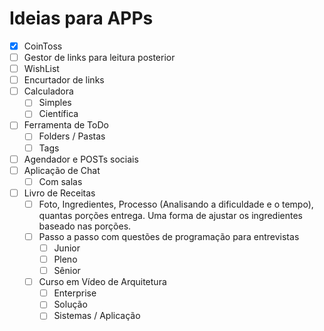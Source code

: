 # Ideias para APPs

- [x] CoinToss
- [ ] Gestor de links para leitura posterior
- [ ] WishList
- [ ] Encurtador de links
- [ ] Calculadora
  - [ ] Simples
  - [ ] Científica
- [ ] Ferramenta de ToDo
  - [ ] Folders / Pastas
  - [ ] Tags
- [ ] Agendador e POSTs sociais
- [ ] Aplicação de Chat
  - [ ] Com salas
- [ ] Livro de Receitas
  - [ ] Foto, Ingredientes, Processo (Analisando a dificuldade e o tempo), quantas porções entrega. Uma forma de ajustar os ingredientes baseado nas porções.
  - [ ] Passo a passo com questões de programação para entrevistas
    - [ ] Junior
    - [ ] Pleno
    - [ ] Sênior
  - [ ] Curso em Vídeo de Arquitetura
    - [ ] Enterprise
    - [ ] Solução
    - [ ] Sistemas / Aplicação